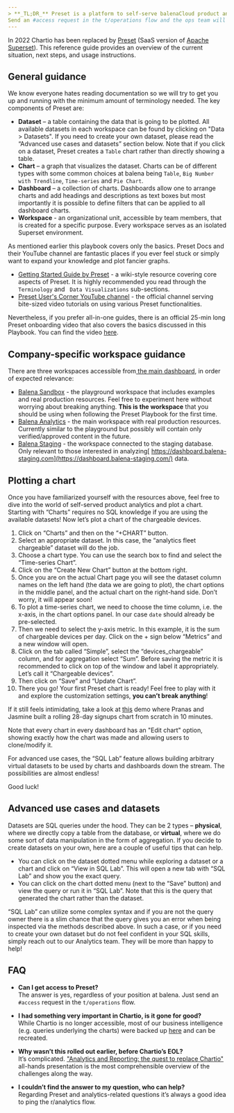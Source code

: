```yaml
---
> **_TL;DR_** Preset is a platform to self-serve balenaCloud product analytics (regarding fleets, devices, users, etc.) and is available to every balenista.
Send an #access request in the t/operations flow and the ops team will take care of the rest.
---
```


In 2022 Chartio has been replaced by [Preset](https://preset.io/) (SaaS version of [Apache Superset](https://superset.apache.org/)). This reference guide provides an overview of the current situation, next steps, and usage instructions.

## General guidance

We know everyone hates reading documentation so we will try to get you up and running with the minimum amount of terminology needed. The key components of Preset are:
* **Dataset** – a table containing the data that is going to be plotted. All available datasets in each workspace can be found by clicking on "Data > Datasets". If you need to create your own dataset, please read the “Advanced use cases and datasets” section below. Note that if you click on a dataset, Preset creates a `Table` chart rather than directly showing a table.
*  **Chart** – a graph that visualizes the dataset. Charts can be of different types with some common choices at balena being `Table`, `Big Number with Trendline`, `Time-series` and `Pie Chart`.  
*  **Dashboard** – a collection of charts. Dashboards allow one to arrange charts and add headings and descriptions as text boxes but most importantly it is possible to define filters that can be applied to all dashboard charts.
*  **Workspace** - an organizational unit, accessible by team members, that is created for a specific purpose. Every workspace serves as an isolated Superset environment.

As mentioned earlier this playbook covers only the basics. Preset Docs and their YouTube channel are fantastic places if you ever feel stuck or simply want to expand your knowledge and plot fancier graphs.
* [Getting Started Guide by Preset](https://docs.preset.io/docs/welcome-to-preset) - a wiki-style resource covering core aspects of Preset. It is highly recommended you read through the `Terminology` and ` Data Visualizations` sub-sections.
* [Preset User's Corner YouTube channel](https://www.youtube.com/channel/UCzg8opP7sG8n0Mi0e8yeqAg) - the official channel serving bite-sized video tutorials on using various Preset functionalities.

Nevertheless, if you prefer all-in-one guides, there is an official 25-min long Preset onboarding video that also covers the basics discussed in this Playbook. You can find the video [here](https://youtu.be/hvp4NMgifqY).

## Company-specific workspace guidance

There are three workspaces accessible from[ the main dashboard](https://manage.app.preset.io/app), in order of expected relevance:
* [Balena Sandbox](https://868c5593.us2a.app.preset.io/) - the playground workspace that includes examples and real production resources. Feel free to experiment here without worrying about breaking anything. **This is the workspace** that you should be using when following the Preset Playbook for the first time.
* [Balena Analytics](https://373617ab.us2a.app.preset.io/) - the main workspace with real production resources. Currently similar to the playground but possibly will contain only verified/approved content in the future.
* [Balena Staging](https://d0671a1a.us2a.app.preset.io/) - the workspace connected to the staging database. Only relevant to those interested in analyzing[ https://dashboard.balena-staging.com](https://dashboard.balena-staging.com/) data.

## Plotting a chart

Once you have familiarized yourself with the resources above, feel free to dive into the world of self-served product analytics and plot a chart. Starting with “Charts” requires no SQL knowledge if you are using the available datasets! Now let’s plot a chart of the chargeable devices.
1. Click on “Charts” and then on the “+CHART” button.
2. Select an appropriate dataset. In this case, the “analytics fleet chargeable” dataset will do the job.
3. Choose a chart type. You can use the search box to find and select the “Time-series Chart”.
4. Click on the “Create New Chart” button at the bottom right.
5. Once you are on the actual Chart page you will see the dataset column names on the left hand (the data we are going to plot), the chart options in the middle panel, and the actual chart on the right-hand side. Don’t worry, it will appear soon!
6. To plot a time-series chart, we need to choose the time column, i.e. the x-axis, in the chart options panel. In our case `date` should already be pre-selected.
7. Then we need to select the y-axis metric. In this example, it is the sum of chargeable devices per day. Click on the + sign below “Metrics” and a new window will open.
8. Click on the tab called “Simple”, select the “devices_chargeable” column, and for aggregation select “Sum”. Before saving the metric it is recommended to click on top of the window and label it appropriately. Let’s call it “Chargeable devices”.
9.  Then click on “Save” and “Update Chart”.
10. There you go! Your first Preset chart is ready! Feel free to play with it and explore the customization settings, **you can’t break anything**!

If it still feels intimidating, take a look at [this](https://drive.google.com/file/d/1t7Tl_kQzRyvt7WR9rZXHMCgnci95YS6c) demo where Pranas and Jasmine built a rolling 28-day signups chart from scratch in 10 minutes.

Note that every chart in every dashboard has an "Edit chart" option, showing exactly how the chart was made and allowing users to clone/modify it.

For advanced use cases, the “SQL Lab” feature allows building arbitrary virtual datasets to be used by charts and dashboards down the stream. The possibilities are almost endless!

Good luck!

## Advanced use cases and datasets

Datasets are SQL queries under the hood. They can be 2 types – **physical**, where we directly copy a table from the database, or **virtual**, where we do some sort of data manipulation in the form of aggregation.
If you decide to create datasets on your own, here are a couple of useful tips that can help.
* You can click on the dataset dotted menu while exploring a dataset or a chart and click on “View in SQL Lab”. This will open a new tab with “SQL Lab” and show you the exact query.
* You can click on the chart dotted menu (next to the “Save” button) and view the query or run it in “SQL Lab”. Note that this is the query that generated the chart rather than the dataset.

“SQL Lab” can utilize some complex syntax and if you are not the query owner there is a slim chance that the query gives you an error when being inspected via the methods described above. In such a case, or if you need to create your own dataset but do not feel confident in your SQL skills, simply reach out to our Analytics team. They will be more than happy to help!

## FAQ

- **Can I get access to Preset?**  
The answer is yes, regardless of your position at balena. Just send an `#access` request in the `t/operations` flow.

- **I had something very important in Chartio, is it gone for good?**  
While Chartio is no longer accessible, most of our business intelligence (e.g. queries underlying the charts) were backed up [here](https://github.com/balena-io/analytics-pipeline/tree/master/chartio/backup) and can be recreated.

- **Why wasn’t this rolled out earlier, before Chartio’s EOL?**  
It’s complicated. ["Analytics and Reporting: the quest to replace Chartio"](https://github.com/balena-io/balena-io/wiki/All-hands-presentations#fri-january-28--2022-analytics-and-reporting-the-quest-to-replace-chartio) all-hands presentation is the most comprehensible overview of the challenges along the way.

- **I couldn’t find the answer to my question, who can help?**  
Regarding Preset and analytics-related questions it’s always a good idea to ping the r/analytics flow.
